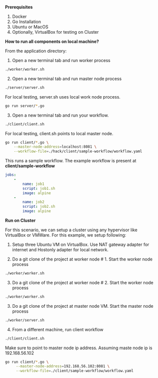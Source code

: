 **Prerequisites**

1. Docker
2. Go Installation
3. Ubuntu or MacOS
4. Optionally, VirtualBox for testing on Cluster

**How to run all components on local machine?**

From the application directory:

1. Open a new terminal tab and run worker process
```bash
./worker/worker.sh
```

2. Open a new terminal tab and run master node process
```bash
./server/server.sh
```

For local testing, server.sh uses local work node process.

```bash
go run server/*.go
```

3. Open a new terminal tab and run your workflow.
```bash
./client/client.sh
```

For local testing, client.sh points to local master node.
```bash
go run client/*.go \
    --master-node-address=localhost:8081 \
    --workflow-file=./hack/client/sample-workflow/workflow.yaml
```

This runs a sample workflow. The example workflow is present at **client/sample-workflow**

```yaml
jobs:
    -
        name: job1
        script: job1.sh
        image: alpine
    -
        name: job2
        script: job2.sh
        image: alpine
```

**Run on Cluster**

For this scenario, we can setup a cluster using any hypervisor like VirtualBox or VMWare. For this example, we setup following:

1. Setup three Ubuntu VM on VirtualBox. Use NAT gateway adapter for internet and Hostonly adapter for local network.

2. Do a git clone of the project at worker node # 1. Start the worker node process
```bash
./worker/worker.sh
```
3. Do a git clone of the project at worker node # 2. Start the worker node process
```bash
./worker/worker.sh
```

3. Do a git clone of the project at master node VM. Start the master node process
```bash
./worker/server.sh
```


4. From a different machine, run client workflow
```bash
./client/client.sh
```

Make sure to point to master node ip address. Assuming maste node ip is 192.168.56.102


```bash
go run client/*.go \
     --master-node-address=192.168.56.102:8081 \
     --workflow-file=./client/sample-workflow/workflow.yaml
```     